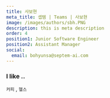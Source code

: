 ```yaml
---
title: 사보현
meta_title: 셉템 | Teams | 사보현
image: /images/authors/sbh.PNG
description: this is meta description
order: 4
position1: Junior Software Engineer
position2: Assistant Manager
social:
  email: bohyunsa@septem-ai.com
---
```


### I like ..
  `커피` , `헬스`

